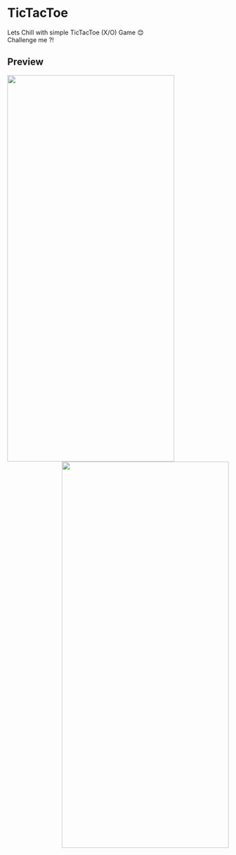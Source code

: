 # TicTacToe
Lets Chill with simple TicTacToe (X/O) Game 😊<br>
Challenge me ?!
## Preview
<img align="left" width="380px" height="880px" src="https://github.com/AhmedEl-Malky/TicTacToe/assets/130024306/cc86bc17-4e47-4314-a9e5-9164a6a3f8d7"/>
<img align="right" width="380px" height="880px" src="https://github.com/AhmedEl-Malky/TicTacToe/assets/130024306/cd732b08-4bc3-4aa5-98d9-e3b309120326"/>



